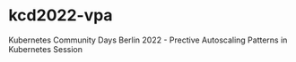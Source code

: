 # kcd2022-vpa
Kubernetes Community Days Berlin 2022 - Prective Autoscaling Patterns in Kubernetes Session 
